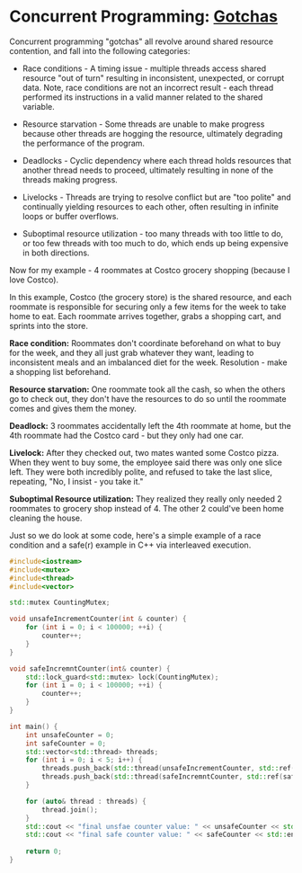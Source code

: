 # Concurrent Programming: [Gotchas](https://www.linkedin.com/in/dennis-kennetz/)

Concurrent programming "gotchas" all revolve around shared resource contention, and fall into the following categories:

- Race conditions - A timing issue - multiple threads access shared resource "out of turn" resulting in inconsistent, unexpected, or corrupt data. Note, race conditions are not an incorrect result - each thread performed its instructions in a valid manner related to the shared variable.

- Resource starvation - Some threads are unable to make progress because other threads are hogging the resource, ultimately degrading the performance of the program.

- Deadlocks - Cyclic dependency where each thread holds resources that another thread needs to proceed, ultimately resulting in none of the threads making progress.

- Livelocks - Threads are trying to resolve conflict but are "too polite" and continually yielding resources to each other, often resulting in infinite loops or buffer overflows.

- Suboptimal resource utilization - too many threads with too little to do, or too few threads with too much to do, which ends up being expensive in both directions.

Now for my example - 4 roommates at Costco grocery shopping (because I love Costco).

In this example, Costco (the grocery store) is the shared resource, and each roommate is responsible for securing only a few items for the week to take home to eat. Each roommate arrives together, grabs a shopping cart, and sprints into the store.

**Race condition:** 
Roommates don't coordinate beforehand on what to buy for the week, and they all just grab whatever they want, leading to inconsistent meals and an imbalanced diet for the week. Resolution - make a shopping list beforehand.

**Resource starvation:**
One roommate took all the cash, so when the others go to check out, they don't have the resources to do so until the roommate comes and gives them the money.

**Deadlock:**
3 roommates accidentally left the 4th roommate at home, but the 4th roommate had the Costco card - but they only had one car.

**Livelock:**
After they checked out, two mates wanted some Costco pizza. When they went to buy some, the employee said there was only one slice left. They were both incredibly polite, and refused to take the last slice, repeating, "No, I insist - you take it."

**Suboptimal Resource utilization:**
They realized they really only needed 2 roommates to grocery shop instead of 4. The other 2 could've been home cleaning the house.

Just so we do look at some code, here's a simple example of a race condition and a safe(r) example in C++ via interleaved execution.

```cpp
#include<iostream>
#include<mutex>
#include<thread>
#include<vector>

std::mutex CountingMutex;

void unsafeIncrementCounter(int & counter) {
	for (int i = 0; i < 100000; ++i) {
		counter++;
	}
}

void safeIncremntCounter(int& counter) {
	std::lock_guard<std::mutex> lock(CountingMutex);
	for (int i = 0; i < 100000; ++i) {
		counter++;
	}
}

int main() { 
	int unsafeCounter = 0;
	int safeCounter = 0;
	std::vector<std::thread> threads;
	for (int i = 0; i < 5; i++) {
		threads.push_back(std::thread(unsafeIncrementCounter, std::ref(unsafeCounter)));
		threads.push_back(std::thread(safeIncremntCounter, std::ref(safeCounter)));
	}

	for (auto& thread : threads) {
		thread.join();
	}
	std::cout << "final unsfae counter value: " << unsafeCounter << std::endl;
	std::cout << "final safe counter value: " << safeCounter << std::endl;
	
	return 0;
}
```
